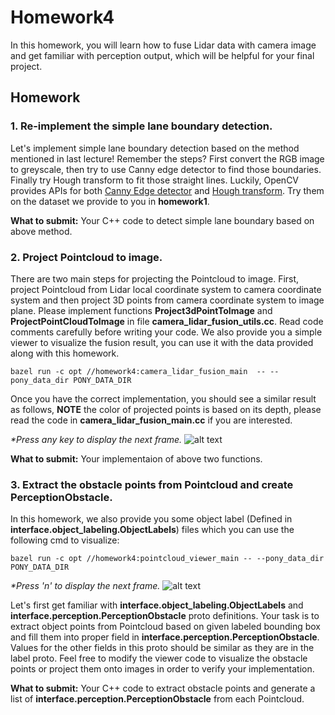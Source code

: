 # Homework4

In this homework, you will learn how to fuse Lidar data with camera image and get familiar with perception output, which will be helpful for your final project.

## Homework

### 1. Re-implement the simple lane boundary detection.
Let's implement simple lane boundary detection based on the method mentioned in last lecture! Remember the steps? First convert the RGB image to greyscale, then try to use Canny edge detector to find those boundaries. Finally try Hough transform to fit those straight lines. Luckily, OpenCV provides APIs for both [Canny Edge detector](https://docs.opencv.org/2.4/doc/tutorials/imgproc/imgtrans/canny_detector/canny_detector.html) and [Hough transform](https://docs.opencv.org/2.4/doc/tutorials/imgproc/imgtrans/hough_lines/hough_lines.html). Try them on the dataset we provide to you in **homework1**.

**What to submit:** Your C++ code to detect simple lane boundary based on above method.

### 2. Project Pointcloud to image.
There are two main steps for projecting the Pointcloud to image. First, project Pointcloud from Lidar local coordinate system to camera coordinate system  and then project 3D points from camera coordinate system to image plane. 
Please implement functions **Project3dPointToImage** and **ProjectPointCloudToImage** in file **camera_lidar_fusion_utils.cc**. 
Read code comments carefully before writing your code. We also provide you a simple viewer to visualize the fusion result, you can use it with the data provided along with this homework.

`bazel run -c opt //homework4:camera_lidar_fusion_main  -- --pony_data_dir PONY_DATA_DIR`

Once you have the correct implementation, you should see a similar result as follows, **NOTE** the color of projected points is based on its depth, please read the code in **camera_lidar_fusion_main.cc** if you are interested.

_*Press any key to display the next frame._
![alt text](https://github.com/ponyai/PublicCourse/blob/master/homework4/fusion.png)

**What to submit:** Your implementaion of above two functions.

### 3. Extract the obstacle points from Pointcloud and create PerceptionObstacle.
In this homework, we also provide you some object label (Defined in **interface.object_labeling.ObjectLabels**) files which you can use the following cmd to visualize:

`bazel run -c opt //homework4:pointcloud_viewer_main -- --pony_data_dir PONY_DATA_DIR`

_*Press 'n' to display the next frame._
![alt text](https://github.com/ponyai/PublicCourse/blob/master/homework4/pointcloud_viewer.png)

Let's first get familiar with **interface.object_labeling.ObjectLabels** and **interface.perception.PerceptionObstacle** proto definitions. Your task is to extract object points from Pointcloud based on given labeled bounding box and fill them into proper field in **interface.perception.PerceptionObstacle**. Values for the other fields in this proto should be similar as they are in the label proto. Feel free to modify the viewer code to visualize the obstacle points or project them onto images in order to verify your implementation.

**What to submit:** Your C++ code to extract obstacle points and generate a list of **interface.perception.PerceptionObstacle** from each Pointcloud.

